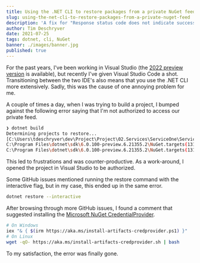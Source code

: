 ```yaml
---
title: Using the .NET CLI to restore packages from a private NuGet feed
slug: using-the-net-cli-to-restore-packages-from-a-private-nuget-feed
description: 'A fix for "Response status code does not indicate success: 401 (Unauthorized)"'
author: Tim Deschryver
date: 2021-07-25
tags: dotnet, cli, NuGet
banner: ./images/banner.jpg
published: true
---
```


For the past years, I've been working in Visual Studio (the [2022 preview version](https://visualstudio.microsoft.com/vs/preview/vs2022/) is available), but recently I've given Visual Studio Code a shot. Transitioning between the two IDE's also means that you use the .NET CLI more extensively. Sadly, this was the cause of one annoying problem for me.

A couple of times a day, when I was trying to build a project, I bumped against the following error saying that I'm not authorized to access our private feed.

```sh
❯ dotnet build
Determining projects to restore...
[C:\Users\tdeschryver\dev\Project\Project\02.Services\ServiceOne\ServiceOne.Api.csproj]
C:\Program Files\dotnet\sdk\6.0.100-preview.6.21355.2\NuGet.targets(131,5): error : Unable to load the service index for source https://pkgs.dev.azure.com/org/project/_packaging/feed/nuget/v3/index.json. [C:\Users\tdeschryver\dev\Project\Project.sln]
C:\Program Files\dotnet\sdk\6.0.100-preview.6.21355.2\NuGet.targets(131,5): error : Response status code does not indicate success: 401 (Unauthorized). [C:\Users\tdeschryver\dev\Project\Project.sln]
```

This led to frustrations and was counter-productive.
As a work-around, I opened the project in Visual Studio to be authorized.

Some GitHub issues mentioned running the restore command with the interactive flag, but in my case, this ended up in the same error.

```sh
dotnet restore --interactive
```

After browsing through more GitHub issues, I found a comment that suggested installing the [Microsoft NuGet CredentialProvider](https://github.com/Microsoft/artifacts-credprovider#setup).

```sh
# On Windows
iex "& { $(irm https://aka.ms/install-artifacts-credprovider.ps1) }"
# On Linux
wget -qO- https://aka.ms/install-artifacts-credprovider.sh | bash
```

To my satisfaction, the error was finally gone.
